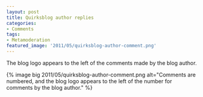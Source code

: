 ```yaml
---
layout: post
title: Quirksblog author replies
categories:
- Comments
tags:
- Metamoderation
featured_image: '2011/05/quirksblog-author-comment.png'
---
```

The blog logo appears to the left of the comments made by the blog author.

{% image big 2011/05/quirksblog-author-comment.png alt="Comments are numbered, and the blog logo appears to the left of the number for comments by the blog author." %}